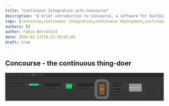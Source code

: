 ```yaml
---
title: "Continuous Integration with Concourse"
description: "A brief introduction to Concourse, a software for building Continuous Integration / Continuous Delivery pipelines"
tags: [concourse,continuous integration,continuous deployment,continuous delivery,pipelines]
authors: []
author: Fabio Berchtold
date: 2016-01-11T19:22:35+02:00
draft: true
---
```





## Concourse - the continuous thing-doer

![Pipeline](/images/concourse-pipeline.png)
